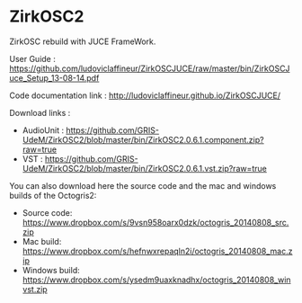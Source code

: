 ZirkOSC2
===========

ZirkOSC rebuild with JUCE FrameWork.

User Guide : https://github.com/ludoviclaffineur/ZirkOSCJUCE/raw/master/bin/ZirkOSCJuce_Setup_13-08-14.pdf

Code documentation link : http://ludoviclaffineur.github.io/ZirkOSCJUCE/

Download links :

- AudioUnit :
			https://github.com/GRIS-UdeM/ZirkOSC2/blob/master/bin/ZirkOSC2.0.6.1.component.zip?raw=true
- VST :
			https://github.com/GRIS-UdeM/ZirkOSC2/blob/master/bin/ZirkOSC2.0.6.1.vst.zip?raw=true


You can also download here the source code and the mac and windows builds of the Octogris2:

- Source code: 
			https://www.dropbox.com/s/9vsn958oarx0dzk/octogris_20140808_src.zip
- Mac build:
			https://www.dropbox.com/s/hefnwxrepaqln2i/octogris_20140808_mac.zip
- Windows build:
			https://www.dropbox.com/s/ysedm9uaxknadhx/octogris_20140808_winvst.zip
